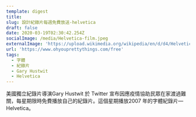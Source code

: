 ```yaml
---
template: digest
title: 
slug: 設計紀錄片每週免費放送-helvetica
draft: false
date: 2020-03-19T02:30:42.254Z
socialImage: /media/Helvetica-film.jpeg
externalImage: 'https://upload.wikimedia.org/wikipedia/en/d/d4/Helvetica-film.JPG'
url: 'https://www.ohyouprettythings.com/free'
tags:
  - 字體
  - 紀錄片
  - Gary Hustwit
  - Helvetica
---
```

美國獨立紀錄片導演Gary Hustwit 於 Twitter 宣布因應疫情協助民眾在家渡過難關，每星期限時免費播放自己的紀錄片。這個星期播放2007 年的字體紀錄片— Helvetica。
